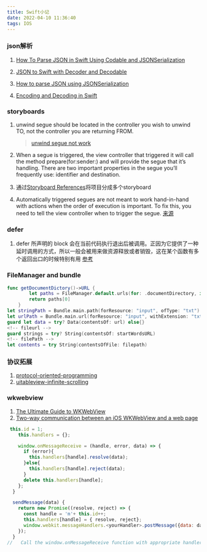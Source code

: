 ```yaml
---
title: Swift小记
date: 2022-04-10 11:36:40
tags: IOS
---
```

### json解析
1. [How To Parse JSON in Swift Using Codable and JSONSerialization](https://www.advancedswift.com/swift-json-without-swiftyjson/)

2. [JSON to Swift with Decoder and Decodable](https://swiftunboxed.com/stdlib/json-decoder-decodable/)

3. [How to parse JSON using JSONSerialization](https://www.fivestars.blog/articles/swift-decodable/)

4. [Encoding and Decoding in Swift](https://www.raywenderlich.com/3418439-encoding-and-decoding-in-swift)


### storyboards 
1. unwind segue should be located in the controller you wish to unwind TO, not the controller you are returning FROM. 
    >[unwind segue not work](https://stackoverflow.com/questions/15851247/unwind-segue-not-work)
2. When a segue is triggered, the view controller that triggered it will call the method prepare(for:sender:) and will provide the segue that it’s handling. There are two important properties in the segue you’ll frequently use: identifier and destination.

2. 通过[Storyboard References](https://www.raywenderlich.com/5055396-ios-storyboards-segues-and-more#toc-anchor-017)将项目分成多个storyboard

3. Automatically triggered segues are not meant to work hand-in-hand with actions when the order of execution is important. To fix this, you need to tell the view controller when to trigger the segue.
[来源](https://www.raywenderlich.com/5055396-ios-storyboards-segues-and-more#toc-anchor-013)

### defer
1. defer 所声明的 block 会在当前代码执行退出后被调用。正因为它提供了一种延时调用的方式，所以一般会被用来做资源释放或者销毁，这在某个函数有多个返回出口的时候特别有用 [参考](https://onevcat.com/2018/11/defer/)

### FileManager and  bundle
```swift
func getDocumentDictory()->URL {
        let paths = FileManager.default.urls(for: .documentDirectory, in: .userDomainMask)
        return paths[0]
    }
let stringPath = Bundle.main.path(forResource: "input", ofType: "txt")
let urlPath = Bundle.main.url(forResource: "input", withExtension: "txt")
guard let data = try? Data(contentsOf: url) else{}
<!-- fileurl -->
guard strings = try? String(contentsOf: startWordsURL)
<!-- filePath -->
let contents = try String(contentsOfFile: filepath)
```

### 协议拓展
1. [protocol-oriented-programming](https://www.hackingwithswift.com/sixty/9/5/protocol-oriented-programming)
2. [uitableview-infinite-scrolling](https://www.raywenderlich.com/5786-uitableview-infinite-scrolling-tutorial)


### wkwebview

1. [The Ultimate Guide to WKWebView](https://www.hackingwithswift.com/articles/112/the-ultimate-guide-to-wkwebview)
2. [Two-way communication between an iOS WKWebView and a web page](https://diamantidis.github.io/2020/02/02/two-way-communication-between-ios-wkwebview-and-web-page)
```javascript
 this.id = 1;
    this.handlers = {};

    window.onMessageReceive = (handle, error, data) => {
      if (error){
        this.handlers[handle].resolve(data);
      }else{
        this.handlers[handle].reject(data);
      }
      delete this.handlers[handle];
    };
  }

  sendMessage(data) {
    return new Promise((resolve, reject) => {
      const handle = 'm'+ this.id++;
      this.handlers[handle] = { resolve, reject};
      window.webkit.messageHandlers.<yourHandler>.postMessage({data: data, id: handle});
    });
  }
//   Call the window.onMessageReceive function with appropriate handler id
```